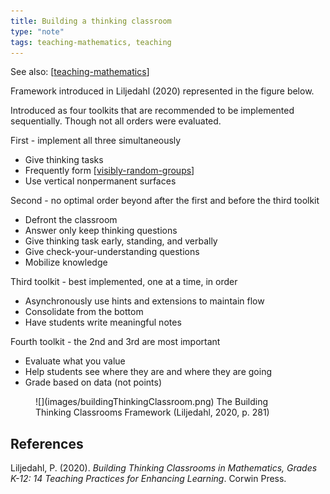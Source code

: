 ```yaml
---
title: Building a thinking classroom
type: "note"
tags: teaching-mathematics, teaching
---
```


See also: [[teaching-mathematics]]

Framework introduced in Liljedahl (2020) represented in the figure below.

Introduced as four toolkits that are recommended to be implemented sequentially. Though not all orders were evaluated.

First - implement all three simultaneously

- Give thinking tasks 
- Frequently form [[visibly-random-groups]]
- Use vertical nonpermanent surfaces 

Second - no optimal order beyond after the first and before the third toolkit

- Defront the classroom 
- Answer only keep thinking questions 
- Give thinking task early, standing, and verbally 
- Give check-your-understanding questions 
- Mobilize knowledge 

Third toolkit - best implemented, one at a time, in order

- Asynchronously use hints and extensions to maintain flow 
- Consolidate from the bottom 
- Have students write meaningful notes

Fourth toolkit - the 2nd and 3rd are most important

- Evaluate what you value 
- Help students see where they are and where they are going 
- Grade based on data (not points)

<figure markdown>
![](images/buildingThinkingClassroom.png)
<caption>The Building Thinking Classrooms Framework (Liljedahl, 2020, p. 281)
</figure>

## References

Liljedahl, P. (2020). *Building Thinking Classrooms in Mathematics, Grades K-12: 14 Teaching Practices for Enhancing Learning*. Corwin Press. 


[//begin]: # "Autogenerated link references for markdown compatibility"
[teaching-mathematics]: teaching-mathematics "Teaching Mathematics"
[visibly-random-groups]: visibly-random-groups "Visibly random groups"
[//end]: # "Autogenerated link references"